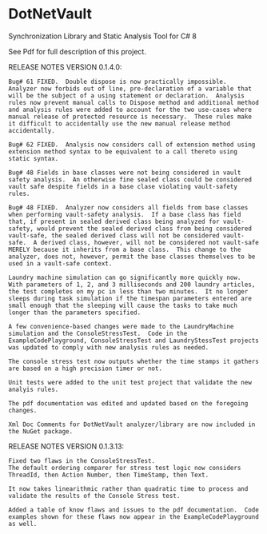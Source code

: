 # DotNetVault
Synchronization Library and Static Analysis Tool for C# 8

See Pdf for full description of this project.

RELEASE NOTES VERSION 0.1.4.0:
    
    Bug# 61 FIXED.  Double dispose is now practically impossible.  Analyzer now forbids out of line, pre-declaration of a variable that will be the subject of a using statement or declaration.  Analysis rules now prevent manual calls to Dispose method and additional method and analysis rules were added to account for the two use-cases where manual release of protected resource is necessary.  These rules make it difficult to accidentally use the new manual release method accidentally.

    Bug# 62 FIXED.  Analysis now considers call of extension method using extension method syntax to be equivalent to a call thereto using static syntax.

    Bug# 48 Fields in base classes were not being considered in vault safety analysis.  An otherwise fine sealed class could be considered vault safe despite fields in a base clase violating vault-safety rules.
    
    Bug# 48 FIXED.  Analyzer now considers all fields from base classes when performing vault-safety analysis.  If a base class has field that, if present in sealed derived class being analyzed for vault-safety, would prevent the sealed derived class from being considered vault-safe, the sealed derived class will not be considered vault-safe.  A derived class, however, will not be considered not vault-safe MERELY because it inherits from a base class.  This change to the analyzer, does not, however, permit the base classes themselves to be used in a vault-safe context.

    Laundry machine simulation can go significantly more quickly now.  With parameters of 1, 2, and 3 milliseconds and 200 laundry articles, the test completes on my pc in less than two minutes.  It no longer sleeps during task simulation if the timespan parameters entered are small enough that the sleeping will cause the tasks to take much longer than the parameters specified.  

    A few convenience-based changes were made to the LaundryMachine simulation and the ConsoleStressTest.  Code in the ExampleCodePlayground, ConsoleStressTest and LaundryStessTest projects was updated to comply with new analysis rules as needed.

    The console stress test now outputs whether the time stamps it gathers are based on a high precision timer or not.

    Unit tests were added to the unit test project that validate the new analyis rules.

    The pdf documentation was edited and updated based on the foregoing changes.

    Xml Doc Comments for DotNetVault analyzer/library are now included in the NuGet package.

RELEASE NOTES VERSION 0.1.3.13:

    Fixed two flaws in the ConsoleStressTest.  
    The default ordering comparer for stress test logic now considers ThreadId, then Action Number, then TimeStamp, then Text. 

    It now takes linearithmic rather than quadratic time to process and validate the results of the Console Stress test.

    Added a table of know flaws and issues to the pdf documentation.  Code examples shown for these flaws now appear in the ExampleCodePlayground as well.
